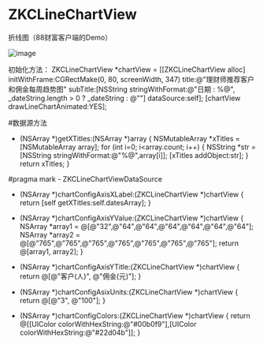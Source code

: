 # ZKCLineChartView
折线图（88财富客户端的Demo）

![image](https://github.com/CityFire/ZKCLineChartView/raw/master//vim-1.png)

初始化方法：
ZKCLineChartView *chartView = [[ZKCLineChartView alloc] initWithFrame:CGRectMake(0, 80, screenWidth, 347) title:@"理财师推荐客户和佣金每周趋势图" subTitle:[NSString stringWithFormat:@"日期 : %@", _dateString.length > 0 ? _dateString : @""] dataSource:self];
[chartView drawLineChartAnimated:YES];
    
#数据源方法
- (NSArray *)getXTitles:(NSArray *)array
{
    NSMutableArray *xTitles = [NSMutableArray array];
    for (int i=0; i<array.count; i++) {
        NSString *str = [NSString stringWithFormat:@"%@",array[i]];
        [xTitles addObject:str];
    }
    return xTitles;
}

#pragma mark - ZKCLineChartViewDataSource

- (NSArray *)chartConfigAxisXLabel:(ZKCLineChartView *)chartView {
    return [self getXTitles:self.datesArray];
}

- (NSArray *)chartConfigAxisYValue:(ZKCLineChartView *)chartView {
    NSArray *array1 = @[@"32",@"64",@"64",@"64",@"64",@"64",@"64"];
    NSArray *array2 = @[@"765",@"765",@"765",@"765",@"765",@"765",@"765"];
    return @[array1, array2];
}

- (NSArray *)chartConfigAxisYTitle:(ZKCLineChartView *)chartView {
    return @[@"客户(人)", @"佣金(元)"];
}

- (NSArray *)chartConfigAsixUnits:(ZKCLineChartView *)chartView {
    return @[@"3", @"100"];
}

- (NSArray *)chartConfigColors:(ZKCLineChartView *)chartView {
    return @[[UIColor colorWithHexString:@"#00b0f9"],[UIColor colorWithHexString:@"#22d04b"]];
}
